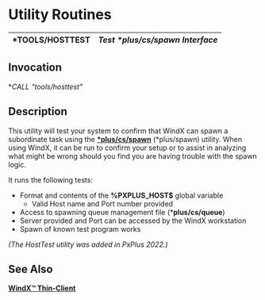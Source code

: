# Utility Routines  
  
***TOOLS/HOSTTEST** |  **_Test *plus/cs/spawn Interface_**  
---|---  
  
## Invocation

**CALL "*tools/hosttest"**

## Description

This utility will test your system to confirm that WindX can spawn a subordinate task using the **[*plus/cs/spawn](../simplecs/clienthost.htm#spawn)** (*plus/spawn) utility. When using WindX, it can be run to confirm your setup or to assist in analyzing what might be wrong should you find you are having trouble with the spawn logic.

It runs the following tests:

  * Format and contents of the **%PXPLUS_HOST$** global variable
    * Valid Host name and Port number provided
  * Access to spawning queue management file (***plus/cs/queue**)
  * Server provided and Port can be accessed by the WindX workstation
  * Spawn of known test program works



_(The HostTest utility was added in PxPlus 2022.)_

## See Also

**[WindX™ Thin-Client](../windx.md)**
